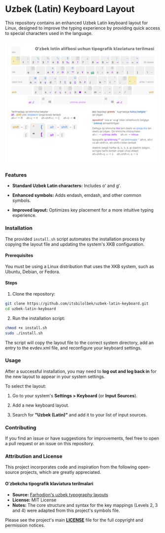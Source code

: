 # Uzbek (Latin) Keyboard Layout

This repository contains an enhanced Uzbek Latin keyboard layout for Linux, designed to improve the typing experience by providing quick access to special characters used in the language.

![Uzbek keyboard layout](./.github/assets/keyboard-layout.png)

### Features

- **Standard Uzbek Latin characters:** Includes oʻ and gʻ.

- **Enhanced symbols:** Adds endash, emdash, and other common symbols.

- **Improved layout:** Optimizes key placement for a more intuitive typing experience.

### Installation

The provided `install.sh` script automates the installation process by copying the layout file and updating the system's XKB configuration.

#### Prerequisites

You must be using a Linux distribution that uses the XKB system, such as Ubuntu, Debian, or Fedora.

#### Steps

1. Clone the repository:

```bash
git clone https://github.com/itsbilolbek/uzbek-latin-keyboard.git
cd uzbek-latin-keyboard
```

2. Run the installation script:

```bash
chmod +x install.sh
sudo ./install.sh
```

The script will copy the layout file to the correct system directory, add an entry to the evdev.xml file, and reconfigure your keyboard settings.

### Usage

After a successful installation, you may need to **log out and log back in** for the new layout to appear in your system settings.

To select the layout:

1. Go to your system's **Settings > Keyboard** (or **Input Sources**).

2. Add a new keyboard layout.

3. Search for **"Uzbek (Latin)"** and add it to your list of input sources.

### Contributing

If you find an issue or have suggestions for improvements, feel free to open a pull request or an issue on this repository.

### Attribution and License

This project incorporates code and inspiration from the following open-source projects, which are greatly appreciated.

#### Oʻzbekcha tipografik klaviatura terilmalari

* **Source:** [Farhodjon's uzbek typography layouts](https://github.com/far5n10v/uzbek-typography-layouts)
* **License:** MIT License
* **Notes:** The core structure and syntax for the key mappings (Levels 2, 3 and 4) were adapted from this project's symbols file.

Please see the project's main **[LICENSE](LICENSE)** file for the full copyright and permission notices.


